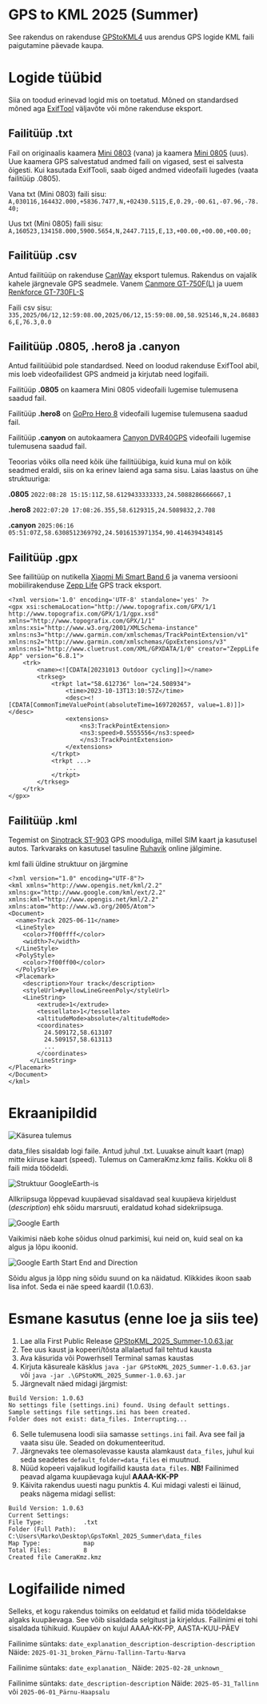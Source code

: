 # GPS to KML 2025 (Summer)

See rakendus on rakenduse [GPStoKML4](https://github.com/OkramL/GPStoKML4)  uus arendus GPS logide 
KML faili paigutamine päevade kaupa.

# Logide tüübid

Siia on toodud erinevad logid mis on toetatud. Mõned on standardsed mõned aga [ExifTool](https://exiftool.org/)
väljavõte või mõne rakenduse eksport.

## Failitüüp .txt
Fail on originaalis kaamera [Mini 0803](https://www.google.com/search?q=Mini+0803) (vana) ja 
kaamera [Mini 0805](https://www.amacam.net/car-cameras/am-m81/) (uus). Uue kaamera GPS salvestatud andmed faili on 
vigased, sest ei salvesta õigesti. Kui kasutada ExifTooli, saab õiged andmed videofaili lugedes (vaata failitüüp .0805).

Vana txt (Mini 0803) faili sisu:
```A,030116,164432.000,+5836.7477,N,+02430.5115,E,0.29,-00.61,-07.96,-78.40;```

Uus txt (Mini 0805) faili sisu:
```A,160523,134158.000,5900.5654,N,2447.7115,E,13,+00.00,+00.00,+00.00;```

## Failitüüp .csv
Antud failitüüp on rakenduse [CanWay](https://canway.software.informer.com/) eksport tulemus. Rakendus on vajalik kahele 
järgnevale GPS seadmele.
Vanem [Canmore GT-750F(L)](https://canadagps.ca/products/canmore-gt-750fl-bluetooth-usb-dual-interfaces-gps-receiver-data-logger-sirf-4-low-power-consumption-gps-chipsetset-waas-a-gps-250k-waypoints-bluetooth-v2-0-connects-up-to-10-meters)
ja uuem [Renkforce GT-730FL-S](https://www.conrad.com/en/p/gps-logger-renkforce-gt-730fl-s-black-373686.html?srsltid=AfmBOopvpY2oMGGUS4OyublOUwh1Vsuz7fH-iENl_a1F0dcvahKfzegs)

Faili csv sisu:
```335,2025/06/12,12:59:08.00,2025/06/12,15:59:08.00,58.925146,N,24.868836,E,76.3,0.0```

## Failitüüp .0805, .hero8 ja .canyon
Antud failitüübid pole standardsed. Need on loodud rakenduse ExifTool abil, mis loeb videofailidest GPS andmeid ja 
kirjutab need logifaili.

Failitüüp **.0805** on kaamera Mini 0805 videofaili lugemise tulemusena saadud fail. 

Failitüüp **.hero8** on [GoPro Hero 8](https://gopro.com/en/us/update/hero8-black) videofaili lugemise tulemusena saadud 
fail.

Failitüüp **.canyon** on autokaamera [Canyon DVR40GPS](https://canyon.eu/product/cnd-dvr40gps/) videofaili lugemise 
tulemusena saadud fail.

Teoorias võiks olla need kõik ühe failitüübiga, kuid kuna mul on kõik seadmed eraldi, siis on ka erinev laiend aga sama 
sisu. Laias laastus on ühe struktuuriga:

**.0805**   ```2022:08:28 15:15:11Z,58.6129433333333,24.5088286666667,1```

**.hero8**  ```2022:07:20 17:08:26.355,58.6129315,24.5089832,2.708```

**.canyon** ```2025:06:16 05:51:07Z,58.6308512369792,24.5016153971354,90.4146394348145```

## Failitüüp .gpx
See failitüüp on nutikella [Xiaomi Mi Smart Band 6](https://www.mi.com/global/product/mi-smart-band-6/) ja vanema 
versiooni mobiilirakenduse [Zepp Life](https://play.google.com/store/apps/details?id=com.xiaomi.hm.health) GPS track 
eksport. 
```
<?xml version='1.0' encoding='UTF-8' standalone='yes' ?>
<gpx xsi:schemaLocation="http://www.topografix.com/GPX/1/1 http://www.topografix.com/GPX/1/1/gpx.xsd" xmlns="http://www.topografix.com/GPX/1/1" xmlns:xsi="http://www.w3.org/2001/XMLSchema-instance" xmlns:ns3="http://www.garmin.com/xmlschemas/TrackPointExtension/v1" xmlns:ns2="http://www.garmin.com/xmlschemas/GpxExtensions/v3" xmlns:ns1="http://www.cluetrust.com/XML/GPXDATA/1/0" creator="ZeppLife App" version="6.8.1">
    <trk>
        <name><![CDATA[20231013 Outdoor cycling]]></name>
        <trkseg>
            <trkpt lat="58.612736" lon="24.508934">
                <time>2023-10-13T13:10:57Z</time>
                <desc><![CDATA[CommonTimeValuePoint(absoluteTime=1697202657, value=1.8)]]></desc>
                <extensions>
                    <ns3:TrackPointExtension>
                    <ns3:speed>0.5555556</ns3:speed>
                    </ns3:TrackPointExtension>
                </extensions>
            </trkpt>
            <trkpt ...>
                ...
            </trkpt>
        </trkseg>
    </trk>
</gpx>	
```

## Failitüüp .kml
Tegemist on [Sinotrack ST-903](https://www.google.com/search?q=Sinotrack+ST-903) GPS mooduliga, millel SIM kaart ja 
kasutusel autos. Tarkvaraks on kasutusel tasuline [Ruhavik](https://ruhavik.com/en) online jälgimine. 

kml faili üldine struktuur on järgmine
```
<?xml version="1.0" encoding="UTF-8"?>
<kml xmlns="http://www.opengis.net/kml/2.2" xmlns:gx="http://www.google.com/kml/ext/2.2" xmlns:kml="http://www.opengis.net/kml/2.2" xmlns:atom="http://www.w3.org/2005/Atom">
<Document>
  <name>Track 2025-06-11</name>
  <LineStyle>
    <color>7f00ffff</color>
    <width>7</width>
  </LineStyle>
  <PolyStyle>
    <color>7f00ff00</color>
  </PolyStyle>
  <Placemark>
    <description>Your track</description>
    <styleUrl>#yellowLineGreenPoly</styleUrl>
    <LineString>
        <extrude>1</extrude>
        <tessellate>1</tessellate>
        <altitudeMode>absolute</altitudeMode>
        <coordinates>
          24.509172,58.613107
          24.509157,58.613113
          ...
        </coordinates>  
      </LineString>
</Placemark>
</Document>
</kml>
```

# Ekraanipildid
![Käsurea tulemus](Screenshots/ScreenShot_cmd_result.png)

data_files sisaldab logi faile. Antud juhul .txt. Luuakse ainult kaart (map) mitte kiiruse kaart (speed). 
Tulemus on CameraKmz.kmz failis. Kokku oli 8 faili mida töödeldi.

![Struktuur GoogleEarth-is](Screenshots/Screenshot_tree.png)

Allkriipsuga lõppevad kuupäevad sisaldavad seal kuupäeva kirjeldust (_description_) ehk sõidu marsruuti, eraldatud 
kohad sidekriipsuga.

![Google Earth](Screenshots/Screenshot_map.png)

Vaikimisi näeb kohe sõidus olnud parkimisi, kui neid on, kuid seal on ka algus ja lõpu ikoonid.

![Google Earth Start End and Direction](Screenshots/Screnshot_start_end_direction.png)

Sõidu algus ja lõpp ning sõidu suund on ka näidatud. Klikkides ikoon saab lisa infot. Seda ei näe speed kaardil (1.0.63).

# Esmane kasutus (enne loe ja siis tee)

1. Lae alla First Public Release [GPStoKML_2025_Summer-1.0.63.jar](https://github.com/OkramL/GPStoKML_2025_Summer/releases/tag/1.0.63)
2. Tee uus kaust ja kopeeri/tõsta allalaetud fail tehtud kausta
3. Ava käsurida või Powerhsell Terminal samas kaustas
4. Kirjuta käsureale käsklus ```java -jar GPStoKML_2025_Summer-1.0.63.jar``` või ```java -jar .\GPStoKML_2025_Summer-1.0.63.jar```
5. Järgnevalt näed midagi järgmist: 
```
Build Version: 1.0.63
No settings file (settings.ini) found. Using default settings.
Sample settings file settings.ini has been created.
Folder does not exist: data_files. Interrupting...
```
6. Selle tulemusena loodi siia samasse ```settings.ini``` fail. Ava see fail ja vaata sisu üle. Seaded on dokumenteeritud.
7. Järgnevaks tee olemasolevasse kausta alamkaust ```data_files```, juhul kui seda seadetes ```default_folder=data_files``` ei muutnud.
8. Nüüd kopeeri vajalikud logifailid kausta ```data_files```. **NB!** Failinimed peavad algama kuupäevaga kujul **AAAA-KK-PP**
9. Käivita rakendus uuesti nagu punktis 4. Kui midagi valesti ei läinud, peaks nägema midagi sellist:
```
Build Version: 1.0.63
Current Settings:
File Type:           .txt
Folder (Full Path):  C:\Users\Marko\Desktop\GpsToKml_2025_Summer\data_files
Map Type:            map
Total Files:         8
Created file CameraKmz.kmz
```

# Logifailide nimed

Selleks, et kogu rakendus toimiks on eeldatud et failid mida töödeldakse algaks kuupäevaga. See võib sisaldada 
selgitust ja kirjeldus. Failinimi ei tohi sisaldada tühikuid. Kuupäev on kujul AAAA-KK-PP, AASTA-KUU-PÄEV

Failinime süntaks: ```date_explanation_description-description-description```
Näide: ```2025-01-31_broken_Pärnu-Tallinn-Tartu-Narva```

Failinime süntaks: ```date_explanation_```
Näide: ```2025-02-28_unknown_```

Failinime süntaks: ```date_description-description```
Näide: ```2025-05-31_Tallinn``` või ```2025-06-01_Pärnu-Haapsalu```

